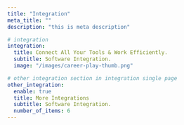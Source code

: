 ```yaml
---
title: "Integration"
meta_title: ""
description: "this is meta description"

# integration
integration:
  title: Connect All Your Tools & Work Efficiently.
  subtitle: Software Integration.
  image: "/images/career-play-thumb.png"

# other integration section in integration single page
other_integration:
  enable: true
  title: More Integrations
  subtitle: Software Integration.
  number_of_items: 6
---
```

